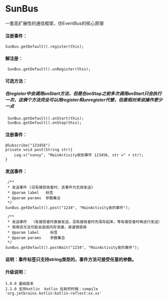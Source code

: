 # SunBus
一套高扩展性的通信框架，仿EventBus的核心原理


#### 注册事件：

    SunBus.getDefault().register(this);

#### 解注册：

     SunBus.getDefault().unRegister(this);

#### 可选方法：
##### 在register中会调用onStart方法，但是在onStop之前多次调用onStart只会执行一次，这俩个方法完全可以用register和unregister代替，但是相对来说操作更少一点

     SunBus.getDefault().onStart(this);
     SunBus.getDefault().onStop(this);

#### 注册事件：

    @Subscribe("123456")
    private void post(String str){
        Log.v("sunxy", "MainActivity收到事件 123456, str =" + str);
    }

#### 发送事件：

     /**
     * 发送事件 (没有接受收者时，该事件为无效发送)
     * @param label   标签
     * @param params  参数集合
     */
    SunBus.getDefault().post("1234", "MainActivity发的事件");

     /**
     * 发送事件  （有接受者时直接发送，没有接收者时先保存起来，等有接受者时再进行发送）
     * 使用该方法可能会造成内存泄漏，请谨慎使用
     * @param label     标签
     * @param params    参数集合
     */
    SunBus.getDefault().postWait("1234", "MainActivity发的事件");


#### 说明：事件标签只支持string类型的，事件方法可接受任意的参数。

#### 升级说明：

    1.0.0 基础版本
    1.1.0 支持kotlin  kotlin 反射的时候：compile 'org.jetbrains.kotlin:kotlin-reflect:xx.xx'

